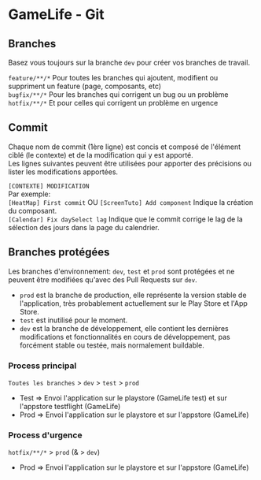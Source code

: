 # GameLife - Git

## Branches

Basez vous toujours sur la branche `dev` pour créer vos branches de travail.

`feature/**/*` Pour toutes les branches qui ajoutent, modifient ou suppriment un feature (page, composants, etc)  
`bugfix/**/*` Pour les branches qui corrigent un bug ou un problème  
`hotfix/**/*` Et pour celles qui corrigent un problème en urgence

## Commit

Chaque nom de commit (1ère ligne) est concis et composé de l'élément ciblé (le contexte) et de la modification qui y est apporté.  
Les lignes suivantes peuvent être utilisées pour apporter des précisions ou lister les modifications apportées.

`[CONTEXTE] MODIFICATION`  
Par exemple:  
`[HeatMap] First commit` OU `[ScreenTuto] Add component` Indique la création du composant.  
`[Calendar] Fix daySelect lag` Indique que le commit corrige le lag de la sélection des jours dans la page du calendrier.

## Branches protégées

Les branches d'environnement: `dev`, `test` et `prod` sont protégées et ne peuvent être modifiées qu'avec des Pull Requests sur `dev`.
- `prod` est la branche de production, elle représente la version stable de l'application, très probablement actuellement sur le Play Store et l'App Store.
- `test` est inutilisé pour le moment.
- `dev` est la branche de développement, elle contient les dernières modifications et fonctionnalités en cours de développement, pas forcément stable ou testée, mais normalement buildable.

### Process principal

`Toutes les branches` > `dev` > `test` > `prod`
* Test => Envoi l'application sur le playstore (GameLife test) et sur l'appstore testflight (GameLife)
* Prod => Envoi l'application sur le playstore et sur l'appstore (GameLife)

### Process d'urgence

`hotfix/**/*` > `prod` (& > `dev`)
* Prod => Envoi l'application sur le playstore et sur l'appstore (GameLife)
